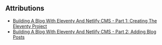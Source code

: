 ## Attributions
- [Building A Blog With Eleventy And Netlify CMS - Part 1: Creating The Eleventy Project](https://youtu.be/Tq1XtMjlR28)
- [Building A Blog With Eleventy And Netlify CMS - Part 2: Adding Blog Posts](https://youtu.be/qkaxO6KhONQ)